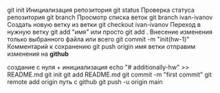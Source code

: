 git init Инициализация репозитория
git status Проверка статуса репозитория
git branch Просмотр списка веток
git branch ivan-ivanov Создать новую ветку из ветки 
git checkout ivan-ivanov Переход в нужную ветку 
git add "имя" или просто git add . Внесение изменения только выбранного файла или всего
git commit -m "init(hw-1)" Комментарий к сохранению 
git push origin имя  ветки отправим изменения на **github** 

создание с нуля + инициализация
echo "# additionally-hw" >> README.md
git init
git add README.md
git commit -m "first commit"
git remote add origin путь с github
git push -u origin main